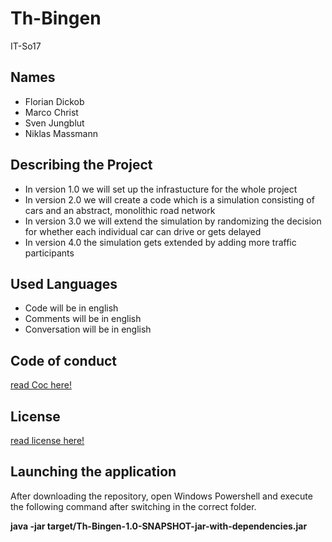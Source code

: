 # Th-Bingen
IT-So17
## Names
- Florian Dickob 
- Marco Christ 
- Sven Jungblut 
- Niklas Massmann

## Describing the Project
- In version 1.0 we will set up the infrastucture for the whole project 
- In version 2.0 we will create a code which is a simulation consisting of cars and an abstract, monolithic road network
- In version 3.0 we will extend the simulation by randomizing the decision for whether each individual car can drive or gets delayed
- In version 4.0 the simulation gets extended by adding more traffic participants

## Used Languages
- Code will be in english
- Comments will be in english
- Conversation will be in english
 
## Code of conduct
[read Coc here!](https://github.com/SJ1337/Th-Bingen/blob/master/CODE_OF_CONDUCT.md)

## License
[read license here!](https://github.com/SJ1337/Th-Bingen/blob/master/LICENSE)

## Launching the application
After downloading the repository, open Windows Powershell and execute the following command after switching
in the correct folder.

**java -jar target/Th-Bingen-1.0-SNAPSHOT-jar-with-dependencies.jar**


